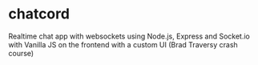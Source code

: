 # chatcord
Realtime chat app with websockets using Node.js, Express and Socket.io with Vanilla JS on the frontend with a custom UI (Brad Traversy crash course)
